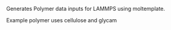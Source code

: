 

Generates Polymer data inputs for LAMMPS using moltemplate.

Example polymer uses cellulose and glycam
